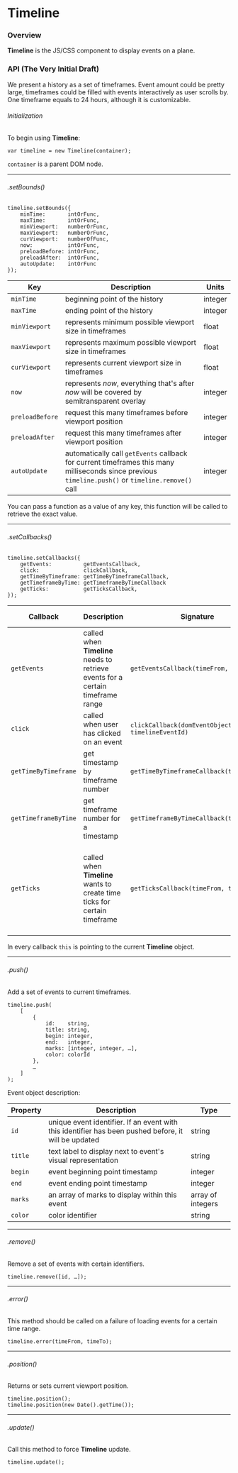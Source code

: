 # Timeline

### Overview

**Timeline** is the JS/CSS component to display events on a plane.

### API (The Very Initial Draft)

We present a history as a set of timeframes. Event amount could be pretty large, timeframes could be filled with events interactively as user scrolls by. One timeframe equals to 24 hours, although it is customizable.

###### Initialization

To begin using **Timeline**:

	var timeline = new Timeline(container);
	
`container` is a parent DOM node.

---

###### .setBounds()

	timeline.setBounds({
		minTime:       intOrFunc,
		maxTime:       intOrFunc,
		minViewport:   numberOrFunc,
		maxViewport:   numberOrFunc,
		curViewport:   numberOfFunc,
		now:           intOrFunc,
		preloadBefore: intOrFunc,
		preloadAfter:  intOrFunc,
		autoUpdate:    intOrFunc
	});
	

| Key | Description | Units |
| --- | ----------- | ----- |
|`minTime`       | beginning point of the history | integer |
|`maxTime`       | ending point of the history | integer |
|`minViewport`   | represents minimum possible viewport size in timeframes | float |
|`maxViewport`   | represents maximum possible viewport size in timeframes | float |
|`curViewport`   | represents current viewport size in timeframes | float |
|`now`           | represents *now*, everything that's after *now* will be covered by semitransparent overlay | integer |
|`preloadBefore` | request this many timeframes before viewport position | integer |
|`preloadAfter`  | request this many timeframes after viewport position | integer |
|`autoUpdate`    | automatically call `getEvents` callback for current timeframes this many milliseconds since previous `timeline.push()` or `timeline.remove()` call | integer |

You can pass a function as a value of any key, this function will be called to retrieve the exact value.

---

###### .setCallbacks()

	timeline.setCallbacks({
		getEvents:          getEventsCallback,
		click:              clickCallback,
		getTimeByTimeframe: getTimeByTimeframeCallback,
		getTimeframeByTime: getTimeframeByTimeCallback
		getTicks:           getTicksCallback,
	});
	
| Callback | Description | Signature | Return value |
| -------- | ----------- |---------- | ------------ |
| `getEvents` | called when **Timeline** needs to retrieve events for a certain timeframe range | `getEventsCallback(timeFrom, timeTo)` | Not expected |
| `click`     | called when user has clicked on an event | `clickCallback(domEventObject, timelineEventId)` | Not expected |
| `getTimeByTimeframe` | get timestamp by timeframe number | `getTimeByTimeframeCallback(timeframe)` | integer |
| `getTimeframeByTime` | get timeframe number for a timestamp | `getTimeframeByTimeCallback(time)` | integer |
| `getTicks`  | called when **Timeline** wants to create time ticks for certain timeframe | `getTicksCallback(timeFrom, timeTo)` | array of ticks, for example `[{left: '0%', label: '00:00'}, {left: '12.5%', label: '03:00'}, …]` |

In every callback `this` is pointing to the current **Timeline** object.

---

###### .push()

Add a set of events to current timeframes.

	timeline.push(
		[
			{
				id:    string,
				title: string,
				begin: integer,
				end:   integer,
				marks: [integer, integer, …],
				color: colorId
			},
			…
		]
	);

Event object description:	

| Property | Description | Type |
| -------- | ----------- | ---- |
| `id`    | unique event identifier. If an event with this identifier has been pushed before, it will be updated | string |
| `title` | text label to display next to event's visual representation | string |
| `begin` | event beginning point timestamp | integer |
| `end`   | event ending point timestamp | integer |
| `marks` | an array of marks to display within this event | array of integers |
| `color` | color identifier | string |

---

###### .remove()

Remove a set of events with certain identifiers.

	timeline.remove([id, …]);

---

###### .error()

This method should be called on a failure of loading events for a certain time range.

	timeline.error(timeFrom, timeTo);

---

###### .position()

Returns or sets current viewport position.

	timeline.position();
	timeline.position(new Date().getTime());

---

###### .update()

Call this method to force **Timeline** update.

	timeline.update();

